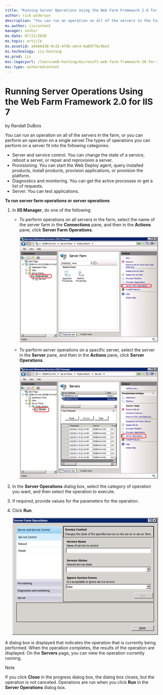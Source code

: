 ```yaml
---
title: "Running Server Operations Using the Web Farm Framework 2.0 for IIS 7 | Microsoft Docs"
author: rick-anderson
description: "You can run an operation on all of the servers in the farm, or you can perform an operation on a single server.The types of operations you can perform on a s..."
ms.author: iiscontent
manager: soshir
ms.date: 07/21/2010
ms.topic: article
ms.assetid: a4a66430-9c15-4795-a4c4-6a09f7bc9be3
ms.technology: iis-hosting
ms.prod: iis
msc.legacyurl: /learn/web-hosting/microsoft-web-farm-framework-20-for-iis-7/running-server-operations-using-the-web-farm-framework-20-for-iis
msc.type: authoredcontent
---
```

Running Server Operations Using the Web Farm Framework 2.0 for IIS 7
====================
by Randall DuBois

You can run an operation on all of the servers in the farm, or you can perform an operation on a single server.The types of operations you can perform on a server fit into the following categories:

- Server and service control. You can change the state of a service, reboot a server, or repair and reprovision a server.
- Provisioning. You can start the Web Deploy agent, query installed products, install products, provision applications, or provision the platform.
- Diagnostics and monitoring. You can get the active processes or get a list of requests.
- Server. You can test applications.

**To run server farm operations or server operations**

1. In **IIS Manager**, do one of the following:

    - To perform operations on all servers in the farm, select the name of the server farm in the **Connections** pane, and then in the **Actions** pane, click **Server Farm Operations**.   
  
        [![](running-server-operations-using-the-web-farm-framework-20-for-iis/_static/image3.png)](running-server-operations-using-the-web-farm-framework-20-for-iis/_static/image1.png)
    - To perform server operations on a specific server, select the server in the **Server** pane, and then in the **Actions** pane, click **Server Operations**.   
  
        [![](running-server-operations-using-the-web-farm-framework-20-for-iis/_static/image7.png)](running-server-operations-using-the-web-farm-framework-20-for-iis/_static/image5.png)
2. In the **Server Operations** dialog box, select the category of operation you want, and then select the operation to execute.
3. If required, provide values for the parameters for the operation.
4. Click **Run**.  
  
    [![](running-server-operations-using-the-web-farm-framework-20-for-iis/_static/image11.png)](running-server-operations-using-the-web-farm-framework-20-for-iis/_static/image9.png)

A dialog box is displayed that indicates the operation that is currently being performed. When the operation completes, the results of the operation are displayed. On the **Servers** page, you can view the operation currently running.

> [!NOTE]
> If you click **Close** in the progress dialog box, the dialog box closes, but the operation is not canceled. Operations are run when you click **Run** in the **Server Operations** dialog box.